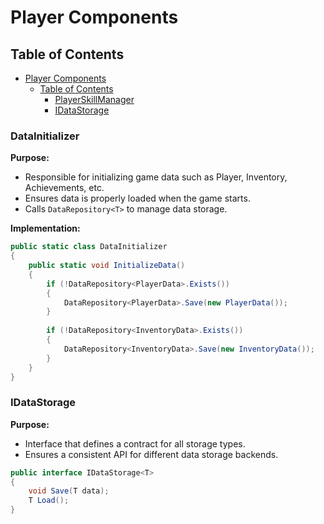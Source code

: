 ﻿# Player Components

## Table of Contents

<!-- TOC -->
* [Player Components](#player-components)
  * [Table of Contents](#table-of-contents)
    * [PlayerSkillManager](#playerskillmanager)
    * [IDataStorage](#idatastorage)
<!-- TOC -->

### DataInitializer

**Purpose:**

- Responsible for initializing game data such as Player, Inventory, Achievements, etc.
- Ensures data is properly loaded when the game starts.
- Calls `DataRepository<T>` to manage data storage.

**Implementation:**

```csharp
public static class DataInitializer
{
    public static void InitializeData()
    {
        if (!DataRepository<PlayerData>.Exists())
        {
            DataRepository<PlayerData>.Save(new PlayerData());
        }
        
        if (!DataRepository<InventoryData>.Exists())
        {
            DataRepository<InventoryData>.Save(new InventoryData());
        }
    }
}
```

### IDataStorage

**Purpose:**

- Interface that defines a contract for all storage types.
- Ensures a consistent API for different data storage backends.

```csharp
public interface IDataStorage<T>
{
    void Save(T data);
    T Load();
}
```